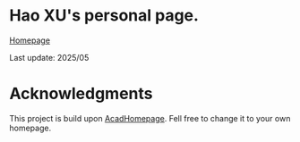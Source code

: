 # Hao XU's personal page.

[Homepage](https://hxwork.github.io/)

Last update: 2025/05

# Acknowledgments

This project is build upon [AcadHomepage](https://github.com/RayeRen/acad-homepage.github.io). Fell free to change it to your own homepage.
